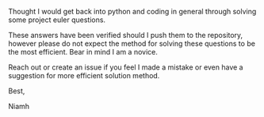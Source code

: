 Thought I would get back into python and coding in general through solving some project euler questions. 

These answers have been verified should I push them to the repository, however please do not expect the method for solving these questions to be the most efficient. Bear in mind I am a novice. 

Reach out or create an issue if you feel I made a mistake or even have a suggestion for more efficient solution method. 

Best,

Niamh